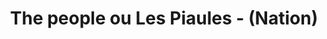 ---
title: The people ou Les Piaules - (Nation)
description: 'Une sacrée vue sur la place Nation.'
lat: '48.8475227355957'
lon: '2.3970658779144287'
address: 28 Bis Place de la Nation, 75012 Paris, France
website: https://www.thepeoplehostel.com/fr/destinations/paris-nation/
tags: bar vue rooftop terrasse hôtel
---